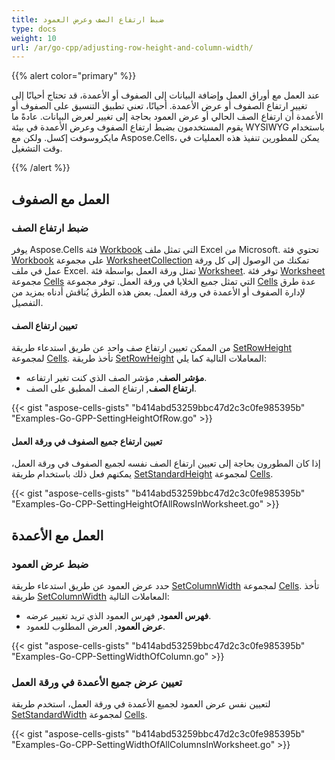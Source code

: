 ```yaml
---
title: ضبط ارتفاع الصف وعرض العمود
type: docs
weight: 10
url: /ar/go-cpp/adjusting-row-height-and-column-width/
---
```


{{% alert color="primary" %}}

عند العمل مع أوراق العمل وإضافة البيانات إلى الصفوف أو الأعمدة، قد تحتاج أحيانًا إلى تغيير ارتفاع الصفوف أو عرض الأعمدة. أحيانًا، تعني تطبيق التنسيق على الصفوف أو الأعمدة أن ارتفاع الصف الحالي أو عرض العمود بحاجة إلى تغيير لعرض البيانات. عادةً ما يقوم المستخدمون بضبط ارتفاع الصفوف وعرض الأعمدة في بيئة WYSIWYG باستخدام مايكروسوفت إكسل. ولكن مع Aspose.Cells، يمكن للمطورين تنفيذ هذه العمليات في وقت التشغيل.

{{% /alert %}}

## **العمل مع الصفوف**

### **ضبط ارتفاع الصف**

يوفر Aspose.Cells فئة [Workbook](https://reference.aspose.com/cells/go-cpp/workbook/) التي تمثل ملف Excel من Microsoft. تحتوي فئة [Workbook](https://reference.aspose.com/cells/go-cpp/workbook/) على مجموعة [WorksheetCollection](https://reference.aspose.com/cells/go-cpp/worksheetcollection/) تمكنك من الوصول إلى كل ورقة عمل في ملف Excel. تمثل ورقة العمل بواسطة فئة [Worksheet](https://reference.aspose.com/cells/go-cpp/worksheet/). توفر فئة [Worksheet](https://reference.aspose.com/cells/go-cpp/worksheet/) مجموعة [Cells](https://reference.aspose.com/cells/go-cpp/cells/) التي تمثل جميع الخلايا في ورقة العمل. توفر مجموعة [Cells](https://reference.aspose.com/cells/go-cpp/cells/) عدة طرق لإدارة الصفوف أو الأعمدة في ورقة العمل. بعض هذه الطرق يُناقش أدناه بمزيد من التفصيل.

#### **تعيين ارتفاع الصف**

من الممكن تعيين ارتفاع صف واحد عن طريق استدعاء طريقة [SetRowHeight](https://reference.aspose.com/cells/go-cpp/cells/setrowheight/) لمجموعة [Cells](https://reference.aspose.com/cells/go-cpp/cells/). تأخذ طريقة [SetRowHeight](https://reference.aspose.com/cells/go-cpp/cells/setrowheight/) المعاملات التالية كما يلي:

- **مؤشر الصف**, مؤشر الصف الذي كنت تغير ارتفاعه.
- **ارتفاع الصف**, ارتفاع الصف المطبق على الصف.

{{< gist "aspose-cells-gists" "b414abd53259bbc47d2c3c0fe985395b" "Examples-Go-GPP-SettingHeightOfRow.go" >}}

#### **تعيين ارتفاع جميع الصفوف في ورقة العمل**

إذا كان المطورون بحاجة إلى تعيين ارتفاع الصف نفسه لجميع الصفوف في ورقة العمل، يمكنهم فعل ذلك باستخدام طريقة [SetStandardHeight](https://reference.aspose.com/cells/go-cpp/cells/setstandardheight/) لمجموعة [Cells](https://reference.aspose.com/cells/go-cpp/cells/).

{{< gist "aspose-cells-gists" "b414abd53259bbc47d2c3c0fe985395b" "Examples-Go-CPP-SettingHeightOfAllRowsInWorksheet.go" >}}

## **العمل مع الأعمدة**

### **ضبط عرض العمود**

حدد عرض العمود عن طريق استدعاء طريقة [SetColumnWidth](https://reference.aspose.com/cells/go-cpp/cells/setcolumnwidth/) لمجموعة [Cells](https://reference.aspose.com/cells/go-cpp/cells/). تأخذ طريقة [SetColumnWidth](https://reference.aspose.com/cells/go-cpp/cells/setcolumnwidth/) المعاملات التالية:

- **فهرس العمود**, فهرس العمود الذي تريد تغيير عرضه.
- **عرض العمود**, العرض المطلوب للعمود.

{{< gist "aspose-cells-gists" "b414abd53259bbc47d2c3c0fe985395b" "Examples-Go-CPP-SettingWidthOfColumn.go" >}}

### **تعيين عرض جميع الأعمدة في ورقة العمل**

لتعيين نفس عرض العمود لجميع الأعمدة في ورقة العمل، استخدم طريقة [SetStandardWidth](https://reference.aspose.com/cells/go-cpp/cells/setstandardwidth/) لمجموعة [Cells](https://reference.aspose.com/cells/go-cpp/cells/).

{{< gist "aspose-cells-gists" "b414abd53259bbc47d2c3c0fe985395b" "Examples-Go-CPP-SettingWidthOfAllColumnsInWorksheet.go" >}}
